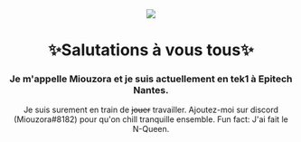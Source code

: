 <div align="center">
  <img src="https://medias.spotern.com/spots/w640/70/70614-1532336916.jpg">
<h1>✨Salutations à vous tous✨</h1>
<h3>Je m'appelle Miouzora et je suis actuellement en tek1 à Epitech Nantes.</h3>
Je suis surement en train de <strike>jouer</strike> travailler.
Ajoutez-moi sur discord (Miouzora#8182) pour qu'on chill tranquille ensemble.
Fun fact: J'ai fait le N-Queen.
<div align="center">
<!--
**Miou-zora/Miou-zora** is a ✨ _special_ ✨ repository because its `README.md` (this file) appears on your GitHub profile.

Here are some ideas to get you started:

- 💬 Ask me about ...
- 📫 How to reach me: ...
- 😄 Pronouns: ...
- ⚡ Fun fact: ...+
-->
